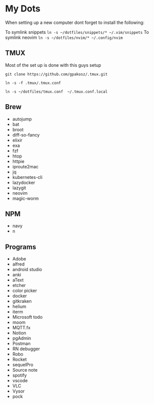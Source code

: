 # My Dots

When setting up a new computer dont forget to install the following:

To symlink snippets `ln -s ~/dotfiles/snippets/* ~/.vim/snippets`
To symlink neovim `ln -s ~/dotfiles/nvim/* ~/.config/nvim`

## TMUX
Most of the set up is done with this guys setup

```
git clone https://github.com/gpakosz/.tmux.git

ln -s -f .tmux/.tmux.conf

ln -s ~/dotfiles/tmux.conf  ~/.tmux.conf.local
```

## Brew

- autojump
- bat
- broot
- diff-so-fancy
- elixir
- exa
- fzf
- htop
- httpie
- iproute2mac
- jq
- kubernetes-cli
- lazydocker
- lazygit
- neovim
- magic-worm


## NPM

- navy
- n

## Programs

- Adobe
- alfred
- android studio
- anki
- aText
- etcher
- color picker
- docker
- gitkraken
- helium
- iterm
- Microsoft todo
- moom
- MQTT.fx
- Notion
- pgAdmin
- Postman
- RN debugger
- Robo
- Rocket
- sequelPro
- Source note
- spotify
- vscode
- VLC
- Vysor
- pock
